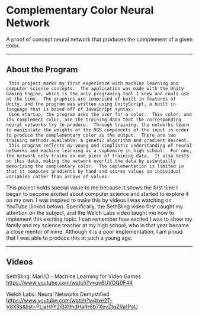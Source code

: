 # Complementary Color Neural Network

A proof of concept neural network that produces the complement of a given color.

------------------------------------------------------------------------------------------------------------------------------------------

## About the Program

     This project marks my first experience with machine learning and computer science concepts.  The application was made with the Unity Gaming Engine, which is the only programing tool I knew and could use at the time.  The graphics are comprised of built in features of Unity, and the program was written using UnityScript, a built in language that is based off of JavaScript syntax.
     Upon startup, the program asks the user for a color.  This color, and its complement color, are the training data that the corresponding neural networks try to produce.  Through training, the networks learn to manipulate the weights of the RGB components of the input in order to produce the complementary color as the output.  There are two training methods available: a genetic algorithm and gradient descent.  
     This program reflects my young and simplistic understanding of neural networks and machine learning as a sophomore in high school.  For one, the network only trains on one piece of training data.  It also tests on this data, making the network overfit the data by essentailly memorizing the complemtary color.  The implementation is limited in that it computes gradients by hand and stores values in individual variables rather than arrays of values.
   This project holds special value to me because it shows the first time I began to become excited about computer science and started to explore it on my own.  I was inspired to make this by videos I was watching on YouTube (linked below).  Specifically, the SethBling video first caught my attention on the subject, and the Welch Labs video taught me how to implement this exciting topic.  I can remember how excited I was to show my family and my science teacher at my high school, who in that year became a close mentor of mine.  Although it is a poor implementation, I am proud that I was able to produce this at such a young age.
   
------------------------------------------------------------------------------------------------------------------------------------------

## Videos

SethBling: MarI/O - Machine Learning for Video Games
https://www.youtube.com/watch?v=qv6UVOQ0F44

Welch Labs: Neural Networks Demystified
https://www.youtube.com/watch?v=bxe2T-V8XRs&list=PLiaHhY2iBX9hdHaRr6b7XevZtgZRa1PoU

